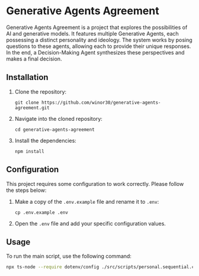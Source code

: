# Generative Agents Agreement

Generative Agents Agreement is a project that explores the possibilities of AI and generative models. It features multiple Generative Agents, each possessing a distinct personality and ideology. The system works by posing questions to these agents, allowing each to provide their unique responses. In the end, a Decision-Making Agent synthesizes these perspectives and makes a final decision.

## Installation

1. Clone the repository:
    ```
    git clone https://github.com/winor30/generative-agents-agreement.git
    ```

2. Navigate into the cloned repository:
    ```
    cd generative-agents-agreement
    ```

3. Install the dependencies:
    ```
    npm install
    ```

## Configuration

This project requires some configuration to work correctly. Please follow the steps below:

1. Make a copy of the `.env.example` file and rename it to `.env`:
    ```
    cp .env.example .env
    ```

2. Open the `.env` file and add your specific configuration values.

## Usage

To run the main script, use the following command:

```sh
npx ts-node --require dotenv/config ./src/scripts/personal.sequential.chain.ts
```
